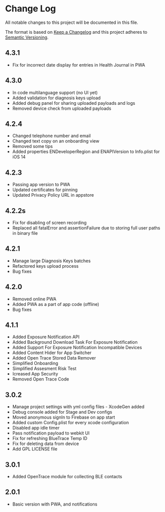 
# Change Log

All notable changes to this project will be documented in this file.
 
The format is based on [Keep a Changelog](http://keepachangelog.com/)
and this project adheres to [Semantic Versioning](http://semver.org/).

## 4.3.1
- Fix for incorrect date display for entries in Health Journal in PWA

## 4.3.0
- In code multilanguage support (no UI yet)
- Added validation for diagnosis keys upload
- Added debug panel for sharing uploaded payloads and logs
- Removed device check from uploaded payloads

## 4.2.4

- Changed telephone number and email
- Changed text copy on an onboarding view
- Removed some tips
- Added properties ENDeveloperRegion and ENAPIVersion to Info.plist for iOS 14

## 4.2.3

- Passing app version to PWA
- Updated certificates for pinning
- Updated Privacy Policy URL in appstore

## 4.2.2s

- Fix for disabling of screen recording
- Replaced all fatalError and assertionFailure due to storing full user paths in binary file

## 4.2.1

- Manage large Diagnosis Keys batches
- Refactored keys upload process
- Bug fixes

## 4.2.0

- Removed online PWA
- Added PWA as a part of app code (offline)
- Bug fixes

## 4.1.1

- Added Exposure Notification API
- Added Background Download Task For Exposure Notification
- Added Support For Exposure Notification Incompatible Devices
- Added Content Hider for App Switcher
- Added Open Trace Stored Data Remover
- Simplified Onboarding
- Simplified Assesment Risk Test
- Icreased App Security
- Removed Open Trace Code


## 3.0.2

- Manage project settings with yml config files - XcodeGen added
- Debug console added for Stage and Dev configs
- Moved anonymous signIn to Firebase on app start
- Added custom Config.plist for every xcode configuration
- Disabled app idle timer
- Pass notification payload to webkit UI
- Fix for refreshing BlueTrace Temp ID
- Fix for deleting data from device
- Add GPL LICENSE file


## 3.0.1

- Added OpenTrace module for collecting BLE contacts


## 2.0.1

- Basic version with PWA, and notifications
